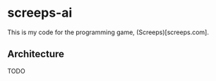 # screeps-ai

This is my code for the programming game, (Screeps)[screeps.com].

## Architecture

TODO
